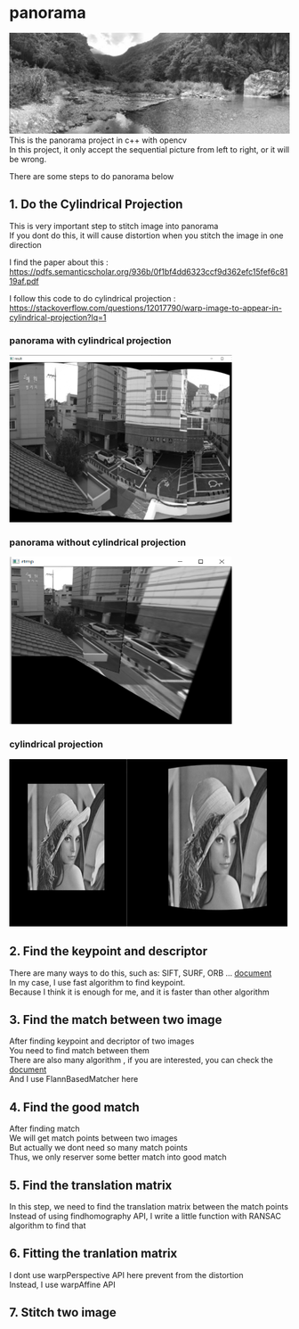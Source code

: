 # panorama
![image](https://github.com/fallantbell/panorama/blob/main/image/panorama.jpg)  
This is the panorama project in c++ with opencv  
In this project, it only accept the sequential picture from left to right, or it will be wrong.  

There are some steps to do panorama below  
## 1. Do the Cylindrical Projection  
This is very important step to stitch image into panorama  
If you dont do this, it will cause distortion when you stitch the image in one direction  

I find the paper about this :  
https://pdfs.semanticscholar.org/936b/0f1bf4dd6323ccf9d362efc15fef6c8119af.pdf

I follow this code to do cylindrical projection :  
https://stackoverflow.com/questions/12017790/warp-image-to-appear-in-cylindrical-projection?lq=1  

### panorama with cylindrical projection  
<img src="https://github.com/fallantbell/panorama/blob/main/image/with_cylindrical.png" width="400" height="300">  

### panorama without cylindrical projection
<img src="https://github.com/fallantbell/panorama/blob/main/image/without_cylindrical.png" width="400" height="300">  

### cylindrical projection  
<img src="https://github.com/fallantbell/panorama/blob/main/image/cylindrical_projection.png" width="500" height="300">  


## 2. Find the keypoint and descriptor  
There are many ways to do this, such as: SIFT, SURF, ORB ... [document](https://docs.opencv.org/4.5.2/db/d27/tutorial_py_table_of_contents_feature2d.html)  
In my case, I use fast algorithm to find keypoint.  
Because I think it is enough for me, and it is faster than other algorithm  
## 3. Find the match between two image
After finding keypoint and decriptor of two images  
You need to find match between them  
There are also many algorithm , if you are interested, you can check the [document](https://docs.opencv.org/2.4/modules/features2d/doc/common_interfaces_of_descriptor_matchers.html)  
And I use FlannBasedMatcher here  
## 4. Find the good match  
After finding match  
We will get match points between two images  
But actually we dont need so many match points  
Thus, we only reserver some better match into good match  
## 5. Find the translation matrix  
In this step, we need to find the translation matrix between the match points  
Instead of using findhomography API, I write a little function with RANSAC algorithm to find that 
## 6. Fitting the tranlation matrix  
I dont use warpPerspective API here prevent from the distortion  
Instead, I use warpAffine API  
## 7. Stitch two image  

